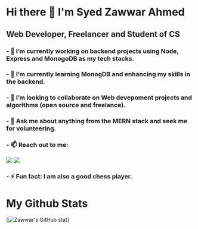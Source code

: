 # Hi there 👋 I'm Syed Zawwar Ahmed
## Web Developer, Freelancer and Student of CS

### - 🔭 I’m currently working on backend projects using Node, Express and MonogoDB as my tech stacks.
### - 🌱 I’m currently learning MonogDB and enhancing my skills in the backend.
### - 👯 I’m looking to collaborate on Web devepoment projects and algorithms (open source and freelance).
### - 💬 Ask me about anything from the MERN stack and seek me for volunteering.
### - 📫 Reach out to me: 
<a href="https://www.linkedin.com/in/syed-zawwar-ahmed-b7345a1b8/"><img src="https://img.icons8.com/color/48/000000/linkedin.png"/></a>
<a href="https://www.facebook.com/zawwar.ahmed.3/"><img src="https://img.icons8.com/color/48/000000/facebook-new.png"/></a>
### - ⚡ Fun fact: I am also a good chess player.

# My Github Stats
[![Zawwar's GitHub stat](https://github-readme-stats.vercel.app/api?username=SyedZawwarAhmed)]
